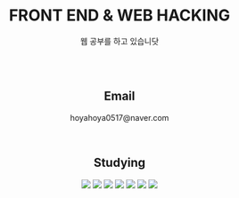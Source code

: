 
<h1 align = "center">FRONT END & WEB HACKING</h1>
<p align = "center">웹 공부를 하고 있습니닷</p>

<br>
<br>

<h2 align = "center">Email</h2>
<p align = "center">hoyahoya0517@naver.com</p>

<br>

<h2 align = "center">Studying</h2>
<p align = "center">
<img src="https://img.shields.io/badge/Python-3766AB?style=flat-square&logo=Python&logoColor=white"/></a> <img src
="https://img.shields.io/badge/HTML-E34F26?style=flat-square&logo=Html5&logoColor=white"/></a> <img src
="https://img.shields.io/badge/CSS-1572B6?style=flat-square&logo=CSS3&logoColor=white"/></a> <img src
="https://img.shields.io/badge/JavaScript-F7DF1E?style=flat-square&logo=JavaScript&logoColor=white"/></a> <img src
="https://img.shields.io/badge/PHP-777BB4?style=flat-square&logo=PHP&logoColor=white"/></a> <img src
="https://img.shields.io/badge/MySQL-4479A1?style=flat-square&logo=MySQL&logoColor=white"/></a> <img src
="https://img.shields.io/badge/SQL Server-CC2927?style=flat-square&logo=Microsoft SQL Server&logoColor=white"/></a>
</p>
